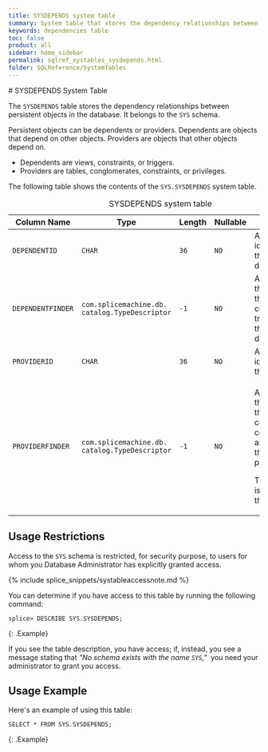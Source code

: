 ```yaml
---
title: SYSDEPENDS system table
summary: System table that stores the dependency relationships between persistent objects in the database.
keywords: dependencies table
toc: false
product: all
sidebar: home_sidebar
permalink: sqlref_systables_sysdepends.html
folder: SQLReference/SystemTables
---
```

<section>
<div class="TopicContent" data-swiftype-index="true" markdown="1">
# SYSDEPENDS System Table

The `SYSDEPENDS` table stores the dependency relationships between
persistent objects in the database. It belongs to the `SYS` schema.

Persistent objects can be dependents or providers. Dependents are
objects that depend on other objects. Providers are objects that other
objects depend on.

* Dependents are views, constraints, or triggers.
* Providers are tables, conglomerates, constraints, or privileges.

The following table shows the contents of the `SYS.SYSDEPENDS` system table.

<table>
    <caption>SYSDEPENDS system table</caption>
    <col />
    <col />
    <col />
    <col />
    <col />
    <thead>
        <tr>
            <th>Column Name</th>
            <th>Type</th>
            <th>Length</th>
            <th>Nullable</th>
            <th>Contents</th>
        </tr>
    </thead>
    <tbody>
        <tr>
            <td><code>DEPENDENTID</code></td>
            <td><code>CHAR</code></td>
            <td><code>36</code></td>
            <td><code>NO</code></td>
            <td>A unique identifier for the dependent</td>
        </tr>
        <tr>
            <td><code>DEPENDENTFINDER</code></td>
            <td><code>com.splicemachine.db.<br />catalog.TypeDescriptor</code></td>
            <td><code>-1</code></td>
            <td><code>NO</code></td>
            <td>A system type that describes the view, constraint, or trigger that is the dependent</td>
        </tr>
        <tr>
            <td><code>PROVIDERID</code></td>
            <td><code>CHAR</code></td>
            <td><code>36</code></td>
            <td><code>NO</code></td>
            <td>A unique identifier for the provider</td>
        </tr>
        <tr>
            <td><code>PROVIDERFINDER</code></td>
            <td><code>com.splicemachine.db.<br />catalog.TypeDescriptor</code></td>
            <td><code>-1</code></td>
            <td><code>NO</code></td>
            <td><p>A system type that describes the table, conglomerate, constraint, and privilege that is the provider</p>
                <p>This class isnot part of the public API.</p></td>
        </tr>
    </tbody>
</table>

## Usage Restrictions

Access to the `SYS` schema is restricted, for security purpose, to users for whom you Database Administrator has explicitly granted access.

{% include splice_snippets/systableaccessnote.md %}

You can determine if you have access to this table by running the following command:

```
splice> DESCRIBE SYS.SYSDEPENDS;
```
{: .Example}

If you see the table description, you have access; if, instead, you see a message stating that _"No schema exists with the name `SYS`,"_&nbsp; you need your administrator to grant you access.

## Usage Example

Here's an example of using this table:

```
SELECT * FROM SYS.SYSDEPENDS;
```
{: .Example}

</div>
</section>
